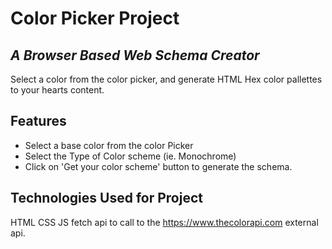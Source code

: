 # Color Picker Project
## _A Browser Based Web Schema Creator_

Select a color from the color picker, and generate HTML Hex color pallettes to your hearts content.

## Features

- Select a base color from the color Picker
- Select the Type of Color scheme (ie. Monochrome)
- Click on 'Get your color scheme' button to generate the schema.


## Technologies Used for Project
HTML
CSS
JS
fetch api to call to the https://www.thecolorapi.com external api.
